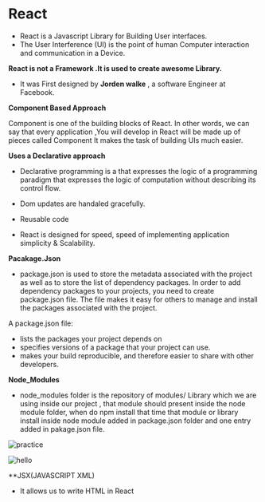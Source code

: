 # React

 * React is a Javascript Library for Building User interfaces.
 * The User Interference (UI) is the point of human Computer interaction and communication in a Device.
 
 **React is not a Framework .It is used to create awesome Library.**
 * It was First designed by **Jorden walke** , a software Engineer at Facebook.
 
 
 **Component Based Approach**

Component is one of the building blocks of React. In other words, we can say that every application ,You will develop in React will be made up of pieces called Component It makes the task of building UIs much easier.

**Uses a Declarative approach**

* Declarative programming is a that expresses the logic of a programming paradigm that expresses the  logic of computation without describing its control flow.

* Dom updates are handaled gracefully.

* Reusable code

*  React is designed for speed, speed of implementing application simplicity & Scalability.

**Pacakage.Json**
* package.json is used to store the metadata associated with the project as well as to store the list of dependency packages. In order to add dependency packages to your projects, you need to create package.json file. The file makes it easy for others to manage and install the packages associated with the project.

A package.json file:

* lists the packages your project depends on
* specifies versions of a package that your project can use.
* makes your build reproducible, and therefore easier to share with other developers.


**Node_Modules**

*  node_modules folder is the repository of modules/ Library which we are using inside our project , that module should present inside the node module folder, when do npm install that time  that module or library install inside node module added in package.json folder and one entry added in pakage.json file.



![practice](https://user-images.githubusercontent.com/92241659/195635938-7f821d22-2da6-4102-92d7-50c947b3ceff.png)

![hello](https://user-images.githubusercontent.com/92241659/195631604-7e5938af-ed71-47ac-8604-180ecd10cd73.png)


**JSX(JAVASCRIPT XML)

* It allows us to write HTML in React

